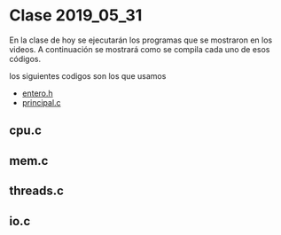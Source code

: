 # Clase 2019_05_31

En la clase de hoy se ejecutarán los programas que se mostraron en los videos. A continuación se mostrará como se compila cada uno de esos códigos.

los siguientes codigos son los que usamos
* [entero.h](entero.h)
* [principal.c](principal.c)

## cpu.c

## mem.c

## threads.c

## io.c

